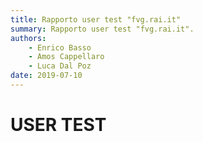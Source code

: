 ```yaml
---
title: Rapporto user test "fvg.rai.it"
summary: Rapporto user test "fvg.rai.it".
authors:
    - Enrico Basso
    - Amos Cappellaro
    - Luca Dal Poz
date: 2019-07-10
---
```


# USER TEST
